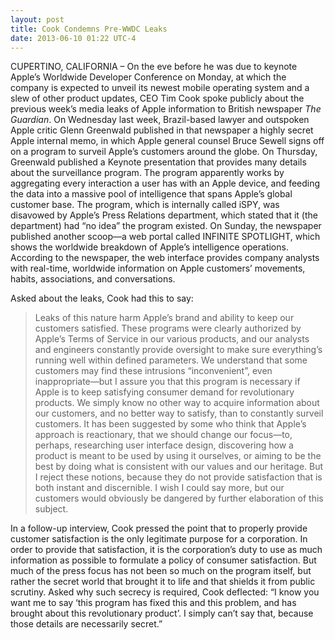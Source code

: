 ```yaml
---
layout: post
title: Cook Condemns Pre-WWDC Leaks
date: 2013-06-10 01:22 UTC-4
---
```


CUPERTINO, CALIFORNIA – On the eve before he was due to keynote Apple’s Worldwide Developer Conference on Monday, at which the company is expected to unveil its newest mobile operating system and a slew of other product updates, CEO Tim Cook spoke publicly about the previous week’s media leaks of Apple information to British newspaper *The Guardian*. On Wednesday last week, Brazil-based lawyer and outspoken Apple critic Glenn Greenwald published in that newspaper a highly secret Apple internal memo, in which Apple general counsel Bruce Sewell signs off on a program to surveil Apple’s customers around the globe. On Thursday, Greenwald published a Keynote presentation that provides many details about the surveillance program. The program apparently works by aggregating every interaction a user has with an Apple device, and feeding the data into a massive pool of intelligence that spans Apple’s global customer base. The program, which is internally called iSPY, was disavowed by Apple’s Press Relations department, which stated that it (the department) had “no idea” the program existed. On Sunday, the newspaper published another scoop—a web portal called INFINITE SPOTLIGHT, which shows the worldwide breakdown of Apple’s intelligence operations. According to the newspaper, the web interface provides company analysts with real-time, worldwide information on Apple customers’ movements, habits, associations, and conversations.

Asked about the leaks, Cook had this to say:

> Leaks of this nature harm Apple’s brand and ability to keep our customers satisfied. These programs were clearly authorized by Apple’s Terms of Service in our various products, and our analysts and engineers constantly provide oversight to make sure everything’s running well within defined parameters. We understand that some customers may find these intrusions “inconvenient”, even inappropriate—but I assure you that this program is necessary if Apple is to keep satisfying consumer demand for revolutionary products. We simply know no other way to acquire information about our customers, and no better way to satisfy, than to constantly surveil customers. It has been suggested by some who think that Apple’s approach is reactionary, that we should change our focus—to, perhaps, researching user interface design, discovering how a product is meant to be used by using it ourselves, or aiming to be the best by doing what is consistent with our values and our heritage. But I reject these notions, because they do not provide satisfaction that is both instant and discernible. I wish I could say more, but our customers would obviously be dangered by further elaboration of this subject.

In a follow-up interview, Cook pressed the point that to properly provide customer satisfaction is the only legitimate purpose for a corporation. In order to provide that satisfaction, it is the corporation’s duty to use as much information as possible to formulate a policy of consumer satisfaction. But much of the press focus has not been so much on the program itself, but rather the secret world that brought it to life and that shields it from public scrutiny. Asked why such secrecy is required, Cook deflected: “I know you want me to say ‘this program has fixed this and this problem, and has brought about this revolutionary product’. I simply can’t say that, because those details are necessarily secret.”
